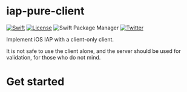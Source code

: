 # iap-pure-client
[![Swift](https://github.com/buhe/iap-pure-client/actions/workflows/swift.yml/badge.svg)](https://github.com/buhe/iap-pure-client/actions/workflows/swift.yml) [![License](https://img.shields.io/badge/License-Apache%202.0-blue.svg)](https://opensource.org/licenses/Apache-2.0) ![Swift Package Manager](https://img.shields.io/badge/SwiftPM-compatible-brightgreen.svg) [![Twitter](https://img.shields.io/badge/twitter-@buhe1986-blue.svg?style=flat)](http://twitter.com/buhe1986)

Implement iOS IAP with a client-only client.

It is not safe to use the client alone, and the server should be used for validation, for those who do not mind.

# Get started


